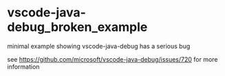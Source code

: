 # vscode-java-debug_broken_example
minimal example showing vscode-java-debug has a serious bug

see https://github.com/microsoft/vscode-java-debug/issues/720 for more information
